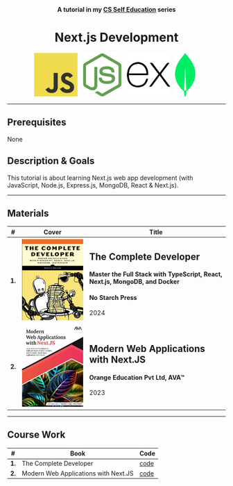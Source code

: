 <div align="center">
  <b>A tutorial in my <a href="https://github.com/abeerration/CS-Self-Education">CS Self Education</a> series</b>
  <h1>Next.js Development</h1>
  <img height="100" src="js.svg">&nbsp;&nbsp;
  <img height="100" src="nodejs.svg">&nbsp;&nbsp;
  <img height="100" src="expressjs.svg">&nbsp;&nbsp;
  <img height="100" src="mongodb.svg">&nbsp;&nbsp;
</div>

---

## Prerequisites

None

## Description & Goals

This tutorial is about learning Next.js web app development (with JavaScript, Node.js, Express.js, MongoDB, React & Next.js).

---

## Materials

| # | Cover | Title |
| ----------- | ----------- | ----------- |
| **1.** | ![](cover-1.jpg) | <h2>The Complete Developer</h2><h4>Master the Full Stack with TypeScript, React, Next.js, MongoDB, and Docker</h4><h4>No Starch Press</h4><p>2024</p> |
| **2.** | ![](cover-2.jpg) | <h2>Modern Web Applications with Next.JS</h2><h4>Orange Education Pvt Ltd, AVA™</h4><p>2023</p> |

---

## Course Work

| # | Book | Code |
| ----------- | ----------- | ----------- |
| **1.** | The Complete Developer | [code]() |
| **2.** | Modern Web Applications with Next.JS | [code]() |
